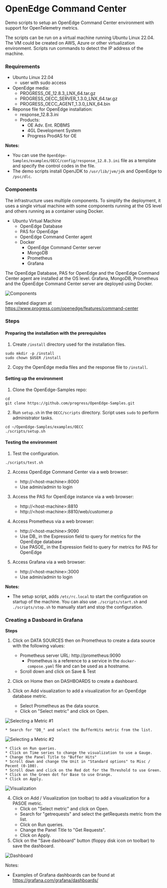 # OpenEdge Command Center #

Demo scripts to setup an OpenEdge Command Center environment with support for OpenTelemetry metrics.

The scripts can be run on a virtual machine running Ubuntu Linux 22.04.
The VM could be created on AWS, Azure or other virtualization environment.
Scripts run commands to detect the IP address of the machine.

### Requirements 
* Ubuntu Linux 22.04
    * user with sudo access
* OpenEdge media:
    * PROGRESS_OE_12.8.3_LNX_64.tar.gz
    * PROGRESS_OECC_SERVER_1.3.0_LNX_64.tar.gz
    * PROGRESS_OECC_AGENT_1.3.0_LNX_64.bin
* Reponse file for OpenEdge installation:
    * response_12.8.3.ini
    * Products:
        * OE Adv. Ent. RDBMS
        * 4GL Development System
        * Progress ProdAS for OE

**Notes:**
* You can use the `OpenEdge-Samples/examples/OECC/config/response_12.8.3.ini` file as a template and specify the control codes in the file.
* The demo scripts install OpenJDK to `/usr/lib/jvm/jdk` and OpenEdge to `/psc/dlc`.

### Components 
The infrastructure uses multiple components. To simplify the deployment, it uses a single virtual machine with some components running at the OS level and others running as a container using Docker.

* Ubuntu Virtual Machine
    * OpenEdge Database
    * PAS for OpenEdge
    * OpenEdge Command Center agent
    * Docker
        * OpenEdge Command Center server
        * MongoDB
        * Prometheus
        * Grafana

The OpenEdge Database, PAS for OpenEdge and the OpenEdge Command Center agent are installed at the OS level.
Grafana, MongoDB, Prometheus and the OpenEdge Command Center server are deployed using Docker.

![Components](./images/diagram.png)

See related diagram at 
https://www.progress.com/openedge/features/command-center

### Steps

#### Preparing the installation with the prerequisites
1. Create `/install` directory used for the installation files.
~~~
sudo mkdir -p /install
sudo chown $USER /install
~~~

2. Copy the OpenEdge media files and the response file to `/install`.

#### Setting up the environment

1. Clone the OpenEdge-Samples repo:
~~~
cd
git clone https://github.com/progress/OpenEdge-Samples.git
~~~

2. Run `setup.sh` in the `OECC/scripts` directory. Script uses `sudo` to perform administrator tasks.
~~~
cd ~/OpenEdge-Samples/examples/OECC
./scripts/setup.sh
~~~

#### Testing the environment

1. Test the configuration.
~~~
./scripts/test.sh
~~~

2. Access OpenEdge Command Center via a web browser:
    * http://&lt;host-machine&gt;:8000
    * Use admin/admin to login

3. Access the PAS for OpenEdge instance via a web browser:
    * http://&lt;host-machine&gt;:8810
    * http://&lt;host-machine&gt;:8810/web/customer.p

4. Access Prometheus via a web browser:
    * http://&lt;host-machine&gt;:9090
    * Use DB_ in the Expression field to query for metrics for the OpenEdge database
    * Use PASOE_ in the Expression field to query for metrics for PAS for OpenEdge

5. Access Grafana via a web browser:
    * http://&lt;host-machine&gt;:3000
    * Use admin/admin to login

**Notes:**
* The setup script, adds `/etc/rc.local` to start the configuration on startup of the machine. You can also use `./scripts/start.sh` and `./scripts/stop.sh` to manually start and stop the configuration.

### Creating a Dasboard in Grafana

**Steps**

1. Click on DATA SOURCES then on Prometheus to create a data source with the following values:
    * Prometheus server URL: http://prometheus:9090
        * Prometheus is a reference to a service in the `docker-compose.yaml` file and can be used as a hostname.
    * Scroll down and click on Save & Test

2. Click on Home then on DASHBOARDS to create a dashboard.
3. Click on Add visualization to add a visualization for an OpenEdge database metric.
    * Select Prometheus as the data source.
    * Click on "Select metric" and click on Open.

![Selecting a Metric #1](./images/selecting_a_metric1.png)

    * Search for "DB_" and select the BufferHits metric from the list.

![Selecting a Metric #2](./images/selecting_a_metric2.png)

    * Click on Run queries.
    * Click on Time series to change the visualization to use a Gauge.
    * Change the Panel Title to "Buffer Hits"
    * Scroll down and change the Unit in "Standard options" to Misc / Pecent (0-100).
    * Scroll down and click on the Red dot for the Threshold to use Green.
    * Click on the Green dot for Base to use Orange.
    * Click on Apply.

![Visualization](./images/bufferhits_visualization.png)

4. Click on Add / Visualization (on toolbar) to add a visualization for a PASOE metric.
    * Click on "Select metric" and click on Open.
    * Search for "getrequests" and select the getRequests metric from the list.
    * Click on Run queries.
    * Change the Panel Title to "Get Requests".
    * Click on Apply.
5. Click on the "Save dashboard" button (floppy disk icon on toolbar) to save the dashboard.

![Dashboard](./images/openedge_dashboard.png)

Notes:
* Examples of Grafana dashboards can be found at https://grafana.com/grafana/dashboards/
